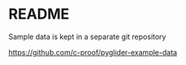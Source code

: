 # README

Sample data is kept in a separate git repository

https://github.com/c-proof/pyglider-example-data
